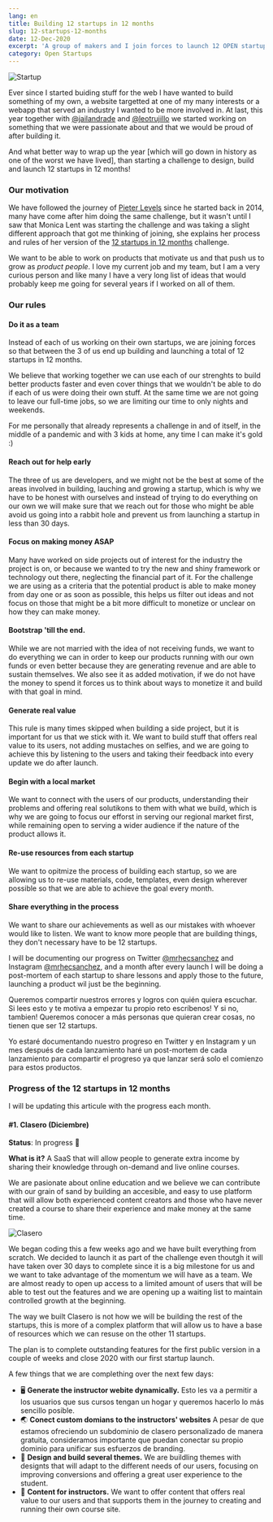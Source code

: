 ```yaml
---
lang: en
title: Building 12 startups in 12 months
slug: 12-startups-12-months
date: 12-Dec-2020
excerpt: 'A group of makers and I join forces to launch 12 OPEN startups in one year'
category: Open Startups
---
```


![Startup](/assets/img/12-mexican-startups.jpg)

Ever since I started buiding stuff for the web I have wanted to build something of my own, a website targetted at one of my many interests or a webapp that served an industry I wanted to be more involved in. At last, this year together with [@jailandrade](https://twitter.com/jailandrade) and [@leotrujillo](https://twitter.com/elgatoironico) we started working on something that we were passionate about and that we would be proud of after building it.

And what better way to wrap up the year [which will go down in history as one of the worst we have lived], than starting a challenge to design, build and launch 12 startups in 12 months!

### Our motivation

We have followed the journey of [Pieter Levels](https://levels.io/12-startups-12-months/) since he started back in 2014, many have come after him doing the same challenge, but it wasn't until I saw that Monica Lent was starting the challenge and was taking a slight different approach that got me thinking of joining, she explains her process and rules of her version of the [12 startups in 12 months](https://monicalent.com/12x-startup/) challenge.

We want to be able to work on products that motivate us and that push us to grow as _product people_. I love my current job and my team, but I am a very curious person and like many I have a very long list of ideas that would probably keep me going for several years if I worked on all of them.

### Our rules

#### Do it as a team

Instead of each of us working on their own startups, we are joining forces so that between the 3 of us end up building and launching a total of 12 startups in 12 months.

We believe that working together we can use each of our strenghts to build better products faster and even cover things that we wouldn't be able to do if each of us were doing their own stuff. At the same time we are not going to leave our full-time jobs, so we are limiting our time to only nights and weekends.

For me personally that already represents a challenge in and of itself, in the middle of a pandemic and with 3 kids at home, any time I can make it's gold :)

#### Reach out for help early

The three of us are developers, and we might not be the best at some of the areas involved in building, lauching and growing a startup, which is why we have to be honest with ourselves and instead of trying to do everything on our own we will make sure that we reach out for those who might be able avoid us going into a rabbit hole and prevent us from launching a startup in less than 30 days.

#### Focus on making money ASAP

Many have worked on side projects out of interest for the industry the project is on, or because we wanted to try the new and shiny framework or technology out there, neglecting the financial part of it. For the challenge we are using as a criteria that the potential product is able to make money from day one or as soon as possible, this helps us filter out ideas and not focus on those that might be a bit more difficult to monetize or unclear on how they can make money.

#### Bootstrap 'till the end.

While we are not married with the idea of not receiving funds, we want to do everything we can in order to keep our products running with our own funds or even better because they are generating revenue and are able to sustain themselves.
We also see it as added motivation, if we do not have the money to spend it forces us to think about ways to monetize it and build with that goal in mind.

#### Generate real value

This rule is many times skipped when building a side project, but it is important for us that we stick with it. We want to build stuff that offers real value to its users, not adding mustaches on selfies, and we are going to achieve this by listening to the users and taking their feedback into every update we do after launch.

#### Begin with a local market

We want to connect with the users of our products, understanding their problems and offering real solutikons to them with what we build, which is why we are going to focus our efforst in serving our regional market first, while remaining open to serving a wider audience if the nature of the product allows it.

#### Re-use resources from each startup

We want to opitmize the process of building each startup, so we are allowing us to re-use materials, code, templates, even design wherever possible so that we are able to achieve the goal every month.

#### Share everything in the process

We want to share our achievements as well as our mistakes with whoever would like to listen. We want to know more people that are building things, they don't necessary have to be 12 startups.

I will be documenting our progress on Twitter [@mrhecsanchez](https://twitter.com/mrhecsanchez) and Instagram [@mrhecsanchez](https://instagram.com/mrhecsanchez), and a month after every launch I will be doing a post-mortem of each startup to share lessons and apply those to the future, launching a product wil just be the beginning.

Queremos compartir nuestros errores y logros con quién quiera escuchar. Si lees esto y te motiva a empezar tu propio reto escríbenos! Y si no, tambien! Queremos conocer a más personas que quieran crear cosas, no tienen que ser 12 startups.

Yo estaré documentando nuestro progreso en Twitter y en Instagram y un mes después de cada lanzamiento haré un post-mortem de cada lanzamiento para compartir el progreso ya que lanzar será solo el comienzo para estos productos.

### Progress of the 12 startups in 12 months

I will be updating this articule with the progress each month.

#### #1. Clasero (Diciembre)

**Status**: In progress 🚧

**What is it?**
A SaaS that will allow people to generate extra income by sharing their knowledge through on-demand and live online courses.

We are pasionate about online education and we believe we can contribute with our grain of sand by building an accesible, and easy to use platform that will allow both experienced content creators and those who have never created a course to share their experience and make money at the same time.

![Clasero](/assets/img/clasero.png)

We began coding this a few weeks ago and we have built everything from scratch. We decided to launch it as part of the challenge even thoutgh it will have taken over 30 days to complete since it is a big milestone for us and we want to take advantage of the momentum we will have as a team. We are almost ready to open up access to a limited amount of users that will be able to test out the features and we are opening up a waiting list to maintain controlled growth at the beginning.

The way we built Clasero is not how we will be building the rest of the startups, this is more of a complex platform that will allow us to have a base of resources which we can resuse on the other 11 startups.

The plan is to complete outstanding features for the first public version in a couple of weeks and close 2020 with our first startup launch.

A few things that we are complething over the next few days:

- 🖥 **Generate the instructor webite dynamically.**
  Esto les va a permitir a los usuarios que sus cursos tengan un hogar y queremos hacerlo lo más sencillo posible.
- 🌏 **Conect custom domians to the instructors' websites** A pesar de que estamos ofreciendo un subdominio de clasero personalizado de manera gratuita, consideramos importante que puedan conectar su propio dominio para unificar sus esfuerzos de branding.
- 🎨 **Design and build several themes.**
  We are buildling themes with designts that will adapt to the different needs of our users, focusing on improving conversions and offering a great user experience to the student.
- 📝 **Content for instructors.**
  We want to offer content that offers real value to our users and that supports them in the journey to creating and running their own course site.
